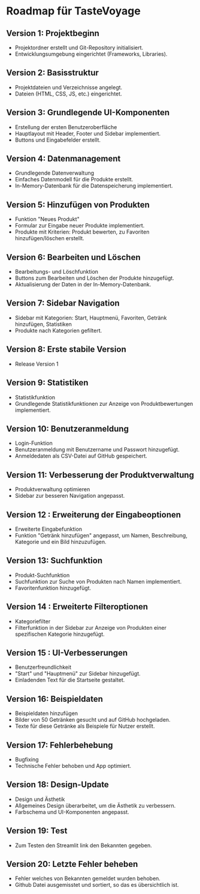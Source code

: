 # Roadmap für TasteVoyage

## Version 1: Projektbeginn
- Projektordner erstellt und Git-Repository initialisiert.
- Entwicklungsumgebung eingerichtet (Frameworks, Libraries).

## Version 2: Basisstruktur
- Projektdateien und Verzeichnisse angelegt.
-  Dateien (HTML, CSS, JS, etc.) eingerichtet.

## Version 3: Grundlegende UI-Komponenten
- Erstellung der ersten Benutzeroberfläche
- Hauptlayout mit Header, Footer und Sidebar implementiert.
-  Buttons und Eingabefelder erstellt.

## Version 4: Datenmanagement
- Grundlegende Datenverwaltung
- Einfaches Datenmodell für die Produkte erstellt.
- In-Memory-Datenbank für die Datenspeicherung implementiert.

## Version 5: Hinzufügen von Produkten
- Funktion "Neues Produkt"
- Formular zur Eingabe neuer Produkte implementiert.
- Produkte mit Kriterien: Produkt bewerten, zu Favoriten hinzufügen/löschen  erstellt.

## Version 6: Bearbeiten und Löschen
- Bearbeitungs- und Löschfunktion
- Buttons zum Bearbeiten und Löschen der Produkte hinzugefügt.
- Aktualisierung der Daten in der In-Memory-Datenbank.

## Version 7: Sidebar Navigation
- Sidebar mit Kategorien: Start, Hauptmenü, Favoriten, Getränk hinzufügen, Statistiken
- Produkte nach Kategorien gefiltert.

## Version 8: Erste stabile Version
- Release Version 1

## Version 9: Statistiken
- Statistikfunktion
- Grundlegende Statistikfunktionen zur Anzeige von Produktbewertungen implementiert.

## Version 10: Benutzeranmeldung
- Login-Funktion
- Benutzeranmeldung mit Benutzername und Passwort hinzugefügt.
- Anmeldedaten als CSV-Datei auf GitHub gespeichert.

## Version 11: Verbesserung der Produktverwaltung
- Produktverwaltung optimieren
- Sidebar zur besseren Navigation angepasst.

## Version 12 : Erweiterung der Eingabeoptionen
- Erweiterte Eingabefunktion
- Funktion "Getränk hinzufügen" angepasst, um Namen, Beschreibung, Kategorie und ein Bild hinzuzufügen.

## Version 13: Suchfunktion
- Produkt-Suchfunktion
- Suchfunktion zur Suche von Produkten nach Namen implementiert.
- Favoritenfunktion hinzugefügt.

## Version 14 : Erweiterte Filteroptionen
- Kategoriefilter
- Filterfunktion in der Sidebar zur Anzeige von Produkten einer spezifischen Kategorie hinzugefügt.

## Version 15 : UI-Verbesserungen
- Benutzerfreundlichkeit
- "Start" und "Hauptmenü" zur Sidebar hinzugefügt.
- Einladenden Text für die Startseite gestaltet.

## Version 16: Beispieldaten
- Beispieldaten hinzufügen
- Bilder von 50 Getränken gesucht und auf GitHub hochgeladen.
- Texte für diese Getränke als Beispiele für Nutzer erstellt.

## Version 17: Fehlerbehebung
- Bugfixing
- Technische Fehler behoben und App optimiert.

## Version 18: Design-Update
- Design und Ästhetik
- Allgemeines Design überarbeitet, um die Ästhetik zu verbessern.
- Farbschema und UI-Komponenten angepasst.

## Version 19: Test
- Zum Testen den Streamlit link den Bekannten gegeben.

## Version 20: Letzte Fehler beheben
- Fehler welches von Bekannten gemeldet wurden behoben.
- Github Datei ausgemisstet und sortiert, so das es übersichtlich ist.
  
  


